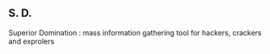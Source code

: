 ## S. D.

Superior Domination : mass information gathering tool for hackers, crackers and exprolers


